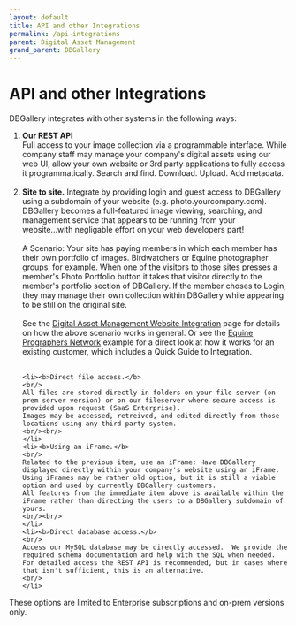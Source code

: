 ```yaml
---
layout: default
title: API and other Integrations
permalink: /api-integrations
parent: Digital Asset Management
grand_parent: DBGallery
---
```


# API and other Integrations

DBGallery integrates with other systems in the following ways:
<ol>
    <li><b>Our REST API</b>
    <br/>
    Full access to your image collection via a programmable interface.  While company staff may manage your company's digital assets using our web UI, allow your own website or 3rd party applications to fully access it programmatically.  Search and find. Download. Upload.  Add metadata.</li>
    <br/>
    <li><b>Site to site.</b>
    Integrate by providing login and guest access to DBGallery using a subdomain of your website (e.g. photo.yourcompany.com).  
    DBGallery becomes a full-featured image viewing, searching, and management service that appears to be running from your website...with negligable effort on your web developers part!  
    <br/><br/>
    A Scenario: Your site has paying members in which each member has their own portfolio of images. Birdwatchers or Equine photographer groups, for example.  
    When one of the visitors to those sites presses a member's Photo Portfolio button it takes that visitor directly to the member's portfolio 
    section of DBGallery.  If the member choses to Login, they may manage their own collection within DBGallery while appearing to be still on the original site.  
    <br/><br/>
    See the <a href="https://dbgallery.com/solutions/dam-website-integration">Digital Asset Management Website Integration</a> page for details on how the above scenario works in general.
    Or see the <a href="https://dbgallery.com/epn-example">Equine Prographers Network</a> example for a direct look at how it works for an existing customer, 
    which includes a Quick Guide to Integration.
    <br/><br/>
    </li>

    <li><b>Direct file access.</b>
    <br/>
    All files are stored directly in folders on your file server (on-prem server version) or on our fileserver where secure access is provided upon request (SaaS Enterprise).
    Images may be accessed, retreived, and edited directly from those locations using any third party system.
    <br/><br/>
    </li>
    <li><b>Using an iFrame.</b>
    <br/>
    Related to the previous item, use an iFrame: Have DBGallery displayed directly within your company's website using an iFrame. Using iFrames may be rather old option, but it is still a viable option and used by currently DBGallery customers.  
    All features from the immediate item above is available within the iFrame rather than directing the users to a DBGallery subdomain of yours.
    <br/><br/>
    </li>
    <li><b>Direct database access.</b>
    <br/>
    Access our MySQL database may be directly accessed.  We provide the required schema documentation and help with the SQL when needed.  For detailed access the REST API is recommended, but in cases where that isn't sufficient, this is an alternative.
    <br/>
    </li>
</ol>
<p>These options are limited to Enterprise subscriptions and on-prem versions only.</p>


